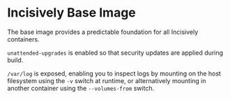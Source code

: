 # Incisively Base Image

The base image provides a predictable foundation for all Incisively containers.

`unattended-upgrades` is enabled so that security updates are applied during
build.

`/var/log` is exposed, enabling you to inspect logs by mounting on the host
filesystem using the `-v` switch at runtime, or alternatively mounting in
another container using the `--volumes-from` switch.
